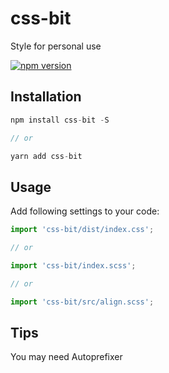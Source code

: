 # css-bit

Style for personal use

[![npm version](https://badge.fury.io/js/css-bit.svg)](https://www.npmjs.com/package/css-bit)

## Installation

```js
npm install css-bit -S

// or

yarn add css-bit
```

## Usage

Add following settings to your code:

```js
import 'css-bit/dist/index.css';

// or

import 'css-bit/index.scss';

// or

import 'css-bit/src/align.scss';
```

## Tips

You may need Autoprefixer
